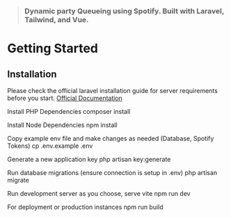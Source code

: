 > ### Dynamic party Queueing using Spotify. Built with Laravel, Tailwind, and Vue.

# Getting Started
## Installation
Please check the official laravel installation guide for server requirements before you start. [Official Documentation](https://laravel.com/docs/10.x/installation)

Install PHP Dependencies
    composer install

Install Node Dependencies
    npm install

Copy example env file and make changes as needed (Database, Spotify Tokens)
    cp .env.example .env

Generate a new application key
    php artisan key:generate

Run database migrations (ensure connection is setup in .env)
    php artisan migrate

Run development server as you choose, serve vite
    npm run dev

For deployment or production instances
    npm run build